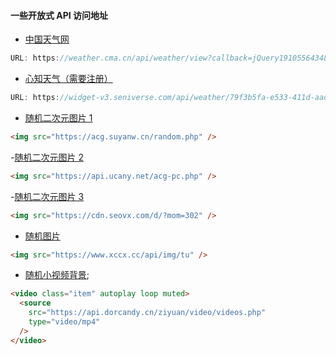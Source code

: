 #### 一些开放式 API 访问地址

- [中国天气网 ](https://weather.cma.cn/api/weather/view?callback=jQuery19105564348550208462_1687947214645&stationid=&_=1687947214646)

```js
URL: https://weather.cma.cn/api/weather/view?callback=jQuery19105564348550208462_1687947214645&stationid=&_=1687947214646
```

- [心知天气（需要注册）](https://widget-v3.seniverse.com/api/weather/79f3b5fa-e533-411d-aad7-9f043e316103?unit=c&language=zh-Hans&location=WS0E9D8WN298&geolocation=true&detected=zh-cn)

```js
URL: https://widget-v3.seniverse.com/api/weather/79f3b5fa-e533-411d-aad7-9f043e316103?unit=c&language=zh-Hans&location=WS0E9D8WN298&geolocation=true&detected=zh-cn
```

- [随机二次元图片 1](https://acg.suyanw.cn/random.php)

```html
<img src="https://acg.suyanw.cn/random.php" />
```

-[随机二次元图片 2](https://api.ucany.net/acg-pc.php)

```html
<img src="https://api.ucany.net/acg-pc.php" />
```

-[随机二次元图片 3](https://cdn.seovx.com/d/?mom=302)

```html
<img src="https://cdn.seovx.com/d/?mom=302" />
```

- [随机图片](https://www.xccx.cc/api/img/tu)

```html
<img src="https://www.xccx.cc/api/img/tu" />
```

<!-- 随机视频(3M左右) -->

- [随机小视频背景](https://api.dorcandy.cn/ziyuan/video/videos.php);

```html
<video class="item" autoplay loop muted>
  <source
    src="https://api.dorcandy.cn/ziyuan/video/videos.php"
    type="video/mp4"
  />
</video>
```
